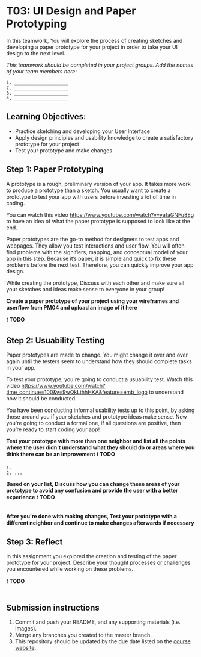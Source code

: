 # T03: UI Design and Paper Prototyping

In this teamwork, You will explore the process of creating sketches and developing a paper prototype for your project in order to take your UI design to the next level.

*This teamwork should be completed in your project groups. Add the names of your team members here:*
```
1. ____________________
2. ____________________
3. ____________________
4. ____________________
```

## Learning Objectives:

- Practice sketching and developing your User Interface
- Apply design principles and usability knowledge to create a satisfactory prototype for your project
- Test your prototype and make changes


## Step 1: Paper Prototyping

A prototype is a rough, preliminary version of your app. It takes more work to produce a prototype than a sketch. You usually want to create a prototype to test your app with users before investing a lot of time in coding.

You can watch this video https://www.youtube.com/watch?v=yafaGNFu8Eg to have an idea of what the paper prototype is supposed to look like at the end. 

Paper prototypes are the go-to method for designers to test apps and webpages. They allow you test interactions and user flow. You will often find problems with the signifiers, mapping, and conceptual model of your app in this step. Because it’s paper, it is simple and quick to fix these problems before the next test. Therefore, you can quickly improve your app design.

While creating the prototype, Discuss with each other and make sure all your sketches and ideas make sense to everyone in your group!

**Create a paper prototype of your project using your wireframes and userflow from PM04 and upload an image of it here**

:exclamation: **TODO**


## Step 2: Usuability Testing

Paper prototypes are made to change. You might change it over and over again until the testers seem to understand how they should complete tasks in your app.

To test your prototype, you're going to conduct a usuability test. Watch this video https://www.youtube.com/watch?time_continue=100&v=9wQkLthhHKA&feature=emb_logo to understand how it should be conducted.

You have been conducting informal usability tests up to this point, by asking those around you if your sketches and prototype ideas make sense. Now you're going to conduct a formal one, if all questions are positive, then you’re ready to start coding your app!

**Test your prototype with more than one neighbor and list all the points where the user didn't understand what they should do or areas where you think there can be an improvement**
:exclamation: **TODO**
```
1. 
2. ...
```

**Based on your list, Discuss how you can change these areas of your prototype to avoid any confusion and provide the user with a better experience**
:exclamation: **TODO**
```
```

**After you're done with making changes, Test your prototype with a different neighbor and continue to make changes afterwards if necessary**

## Step 3: Reflect
In this assignment you explored the creation and testing of the paper prototype for your project. Describe your thought processes or challenges you encountered while working on these problems.

:exclamation: **TODO**
```
```

## Submission instructions

1. Commit and push your README, and any supporting materials (i.e. images).
2. Merge any branches you created to the master branch.
3. This repository should be updated by the due date listed on the [course website](https://trello.com/b/ROMbkFYs/2020-spring-csc-330).
